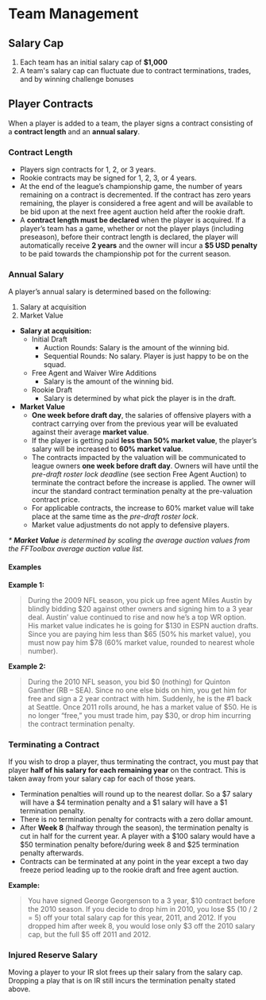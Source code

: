 # Team Management

## Salary Cap

1. Each team has an initial salary cap of **$1,000**
2. A team's salary cap can fluctuate due to contract terminations, trades, and by winning challenge bonuses


## Player Contracts

When a player is added to a team, the player signs a contract consisting of a **contract length** and an **annual salary**.

### Contract Length

* Players sign contracts for 1, 2, or 3 years.
* Rookie contracts may be signed for 1, 2, 3, or 4 years.
* At the end of the league’s championship game, the number of years remaining on a contract is decremented.  If the contract has zero years remaining, the player is considered a free agent and will be available to be bid upon at the next free agent auction held after the rookie draft.
* A **contract length must be declared** when the player is acquired.  If a player’s team has a game, whether or not the player plays (including preseason), before their contract length is declared, the player will automatically receive **2 years** and the owner will incur a **$5 USD penalty** to be paid towards the championship pot for the current season.


### Annual Salary

A player’s annual salary is determined based on the following:

1.  Salary at acquisition
2.  Market Value

* **Salary at acquisition:**
    * Initial Draft
        * Auction Rounds: Salary is the amount of the winning bid.
        * Sequential Rounds: No salary.  Player is just happy to be on the squad.
    * Free Agent and Waiver Wire Additions
        * Salary is the amount of the winning bid.
    * Rookie Draft
        * Salary is determined by what pick the player is in the draft.
* **Market Value**
    * **One week before draft day**, the salaries of offensive players with a contract carrying over from the previous year will be evaluated against their average **market value**.
    * If the player is getting paid **less than 50% market value**, the player’s salary will be increased to **60% market value**.
    * The contracts impacted by the valuation will be communicated to league owners **one week before draft day**. Owners will have until the *pre-draft roster lock deadline* (see section Free Agent Auction) to terminate the contract before the increase is applied. The owner will incur the standard contract termination penalty at the pre-valuation contract price.
    * For applicable contracts, the increase to 60% market value will take place at the same time as the *pre-draft roster lock*.
    * Market value adjustments do not apply to defensive players.

*\* __Market Value__ is determined by scaling the average auction values from the FFToolbox average auction value list.*


#### Examples

**Example 1:**

> During the 2009 NFL season, you pick up free agent Miles Austin by blindly bidding $20 against other owners and signing him to a 3 year deal.  Austin’ value continued to rise and now he’s a top WR option.  His market value indicates he is going for $130 in ESPN auction drafts.  Since you are paying him less than $65 (50% his market value), you must now pay him $78 (60% market value, rounded to nearest whole number).

**Example 2:**

> During the 2010 NFL season, you bid $0 (nothing) for Quinton Ganther (RB – SEA).   Since no one else bids on him, you get him for free and sign a 2 year contract with him.  Suddenly, he is the #1 back at Seattle.  Once 2011 rolls around, he has a market value of $50.  He is no longer “free,” you must trade him, pay $30, or drop him incurring the contract termination penalty.


### Terminating a Contract

If you wish to drop a player, thus terminating the contract, you must pay that player **half of his salary for each remaining year** on the contract.  This is taken away from your salary cap for each of those years.

* Termination penalties will round up to the nearest dollar.  So a $7 salary will have a $4 termination penalty and a $1 salary will have a $1 termination penalty.
* There is no termination penalty for contracts with a zero dollar amount.
* After **Week 8** (halfway through the season), the termination penalty is cut in half for the current year.  A player with a $100 salary would have a $50 termination penalty before/during week 8 and $25 termination penalty afterwards.
* Contracts can be terminated at any point in the year except a two day freeze period leading up to the rookie draft and free agent auction.

**Example:**

> You have signed George Georgenson to a 3 year, $10 contract before the 2010 season.  If you decide to drop him in 2010, you lose $5 (10 / 2 = 5) off your total salary cap for this year, 2011, and 2012.  If you dropped him after week 8, you would lose only $3 off the 2010 salary cap, but the full $5 off 2011 and 2012.


### Injured Reserve Salary

Moving a player to your IR slot frees up their salary from the salary cap.  Dropping a play that is on IR still incurs the termination penalty stated above.
